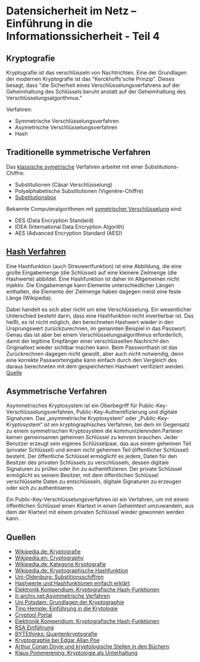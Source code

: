 # Datensicherheit im Netz – Einführung in die Informationssicherheit - Teil 4

## Kryptografie

Kryptografie ist das verschlüsseln von Nachtrichten. Eine der Grundlagen der modernen Kryptografie ist das "Kerckhoffs'sche Prinzip". Dieses besagt, dass "die Sicherheit eines Verschlüsselungsverfahrens auf der Geheimhaltung des Schlüssels beruht anstatt auf der Geheimhaltung des Verschlüsselungsalgorithmus."

Verfahren:  
* Symmetrische Verschlüsselungsverfahren
* Asymetrische Verschlüsselungsverfahren 
* Hash

## Traditionelle symmetrische Verfahren  

Das [klassische symetrische](https://de.wikipedia.org/wiki/Kategorie:Symmetrisches_Verschlüsselungsverfahren) Verfahren arbeitet mit einer Substitutions-Chiffre:
* Substitutionen  (Cäsar Verschlüsselung)
* Polyalphabetische Substitutionen (Vigenère-Chiffre)
* [Substitutionsbox ](https://de.wikipedia.org/wiki/S-Box)

Bekannte Computeralgorithmen mit [symetrischer Verschlüsselung](https://de.wikipedia.org/wiki/Symmetrisches_Kryptosystem) sind:
- DES (Data Encryption Standard)
- IDEA (International Data Encryption Algorith)
- AES (Advanced Encryption Standard (AES))

## [Hash Verfahren](https://de.wikipedia.org/wiki/Kryptographische_Hashfunktion)

Eine Hashfunktion (auch Streuwertfunktion) ist eine Abbildung, die eine große Eingabemenge (die Schlüssel) auf eine kleinere Zielmenge (die Hashwerte) abbildet. Eine Hashfunktion ist daher im Allgemeinen nicht injektiv. Die Eingabemenge kann Elemente unterschiedlicher Längen enthalten, die Elemente der Zielmenge haben dagegen meist eine feste Länge (Wikipedia).

Dabei handelt es sich aber nicht um eine Verschlüsselung. Ein wesentlicher Unterschied besteht darin, dass eine Hashfunktion nicht invertierbar ist. Das heißt, es ist nicht möglich, den berechneten Hashwert wieder in den Ursprungswert zurückzurechnen, im genannten Beispiel in das Passwort. Genau das ist aber bei einem Verschlüsselungsalgorithmus erforderlich, damit der legitime Empfänger einer verschlüsselten Nachricht den Originaltext wieder sichtbar machen kann. Beim Passworthash ist das Zurückrechnen dagegen nicht gewollt, aber auch nicht notwendig, denn eine korrekte Passworteingabe kann einfach durch den Vergleich des daraus berechneten mit dem gespeicherten Hashwert verifiziert werden. [Quelle](https://www.security-insider.de/was-ist-ein-hash-a-635712/)  

## Asymmetrische Verfahren

Asymmetrisches Kryptosystem ist ein Oberbegriff für Public-Key-Verschlüsselungsverfahren, Public-Key-Authentifizierung und digitale Signaturen. Das „asymmetrische Kryptosystem“ oder „Public-Key-Kryptosystem“ ist ein kryptographisches Verfahren, bei dem im Gegensatz zu einem symmetrischen Kryptosystem die kommunizierenden Parteien keinen gemeinsamen geheimen Schlüssel zu kennen brauchen. Jeder Benutzer erzeugt sein eigenes Schlüsselpaar, das aus einem geheimen Teil (privater Schlüssel) und einem nicht geheimen Teil (öffentlicher Schlüssel) besteht. Der öffentliche Schlüssel ermöglicht es jedem, Daten für den Besitzer des privaten Schlüssels zu verschlüsseln, dessen digitale Signaturen zu prüfen oder ihn zu authentifizieren. Der private Schlüssel ermöglicht es seinem Besitzer, mit dem öffentlichen Schlüssel verschlüsselte Daten zu entschlüsseln, digitale Signaturen zu erzeugen oder sich zu authentisieren.  

Ein Public-Key-Verschlüsselungsverfahren ist ein Verfahren, um mit einem öffentlichen Schlüssel einen Klartext in einen Geheimtext umzuwandeln, aus dem der Klartext mit einem privaten Schlüssel wieder gewonnen werden kann. 

## Quellen

* [Wikipedia.de: Kryptografie](https://de.wikipedia.org/wiki/Kryptographie)
* [Wikipedia.en: Cryptography](https://en.wikipedia.org/wiki/Cryptography)
* [Wikipedia.de: Kategorie Kryptografie](https://de.wikipedia.org/wiki/Kategorie:Kryptologie)
* [Wikipedia.de: Kryptographische Hashfunktion](https://de.wikipedia.org/wiki/Kryptographische_Hashfunktion)
* [Uni-Oldenburg: Substitionsschiffren](http://einstein.informatik.uni-oldenburg.de/rechnernetze/substitu.htm)
* [Hashwerte und Hashfunktionen einfach erklärt](https://www.datenschutzbeauftragter-info.de/hashwerte-und-hashfunktionen-einfach-erklaert/)
* [Elektronik Kompendium: Kryptografische Hash-Funktionen](https://www.elektronik-kompendium.de/sites/net/1909041.htm)
* [it-archiv.net:Asymmetrische Verfahren](https://www.youtube.com/watch?v=HihZ6PKk9WI)
* [Uni Potsdam: Grundlagen der Kryptographie](ddi.cs.uni-potsdam.de/HyFISCH/Informieren/Theorie/KryptoHess/Krypto1.html)
* [Tino Hemple: Einführung in die Krytologie](https://www.tinohempel.de/info/info/kryptografie/download/krypto.pdf)
* [Cryptool Portal](https://www.cryptool.org/de/)
* [Elektronik Kompendium: Kryptografische Hash-Funktionen](https://www.elektronik-kompendium.de/sites/net/1909041.htm)
* [RSA Einführung](https://www.youtube.com/watch?v=Grd-sxx5dEQ)
* [BYTEthinks: Quantenkryptografie](https://www.youtube.com/watch?v=jrKVdPMc8U4)
* [Kryptographie bei Edgar Allan Poe](http://www.mathe.tu-freiberg.de/~hebisch/cafe/kryptographie/poe.html)
* [Arthur Conan Doyle und kryptologische Stellen in den Büchern](https://www.staff.uni-mainz.de/pommeren/Kryptologie/Klassisch/0_Unterhaltung/ConanDoyle/)
* [Klaus Pommerening: Kryptologie als Unterhaltung](https://www.staff.uni-mainz.de/pommeren/Kryptologie/Klassisch/0_Unterhaltung/)


